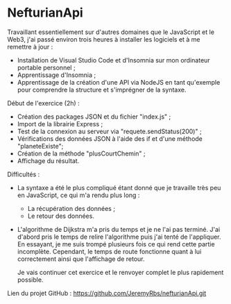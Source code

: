 # NefturianApi

Travaillant essentiellement sur d'autres domaines que le JavaScript et le Web3, j'ai passé environ trois heures à installer les logiciels et à me remettre à jour :

  - Installation de Visual Studio Code et d'Insomnia sur mon ordinateur portable personnel ;
  - Apprentissage d'Insomnia ;
  - Apprentissage de la création d'une API via NodeJS en tant qu'exemple pour comprendre la structure et s'imprégner de la syntaxe.

Début de l'exercice (2h) :

  - Création des packages JSON et du fichier "index.js" ;
  - Import de la librairie Express ;
  - Test de la connexion au serveur via "requete.sendStatus(200)" ;
  - Vérifications des données JSON à l'aide des if et d'une méthode "planeteExiste";
  - Création de la méthode "plusCourtChemin" ;
  - Affichage du résultat.

Difficultés :

  - La syntaxe a été le plus compliqué étant donné que je travaille très peu en JavaScript, ce qui m'a rendu plus long :
  
      - La récupération des données ;
      - Le retour des données.
      
  - L'algorithme de Dijkstra m'a pris du temps et je ne l'ai pas terminé. J'ai d'abord pris le temps de relire l'algorithme puis j'ai tenté de l'appliquer.
    En essayant, je me suis trompé plusieurs fois ce qui rend cette partie incomplète.
    Cependant, le temps de route fonctionne quant à lui correctement ainsi que l'affichage de retour.
    
    Je vais continuer cet exercice et le renvoyer complet le plus rapidement possible.
    
Lien du projet GitHub : https://github.com/JeremyRbs/nefturianApi.git
